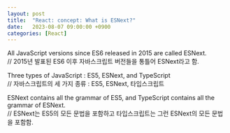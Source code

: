 ```yaml
---
layout: post
title:  "React: concept: What is ESNext?"
date:   2023-08-07 09:00:00 +0900
categories: [React]
---
```


All JavaScript versions since ES6 released in 2015 are called ESNext.   
// 2015년 발표된 ES6 이후 자바스크립트 버전들을 통틀어 ESNext라고 함.   
   
Three types of JavaScript : ES5, ESNext, and TypeScript   
// 자바스크립트의 세 가지 종류 : ES5, ESNext, 타입스크립트   
   
ESNext contains all the grammar of ES5, and TypeScript contains all the grammar of ESNext.   
// ESNext는 ES5의 모든 문법을 포함하고 타입스크립트는 그런 ESNext의 모든 문법을 포함함.   
